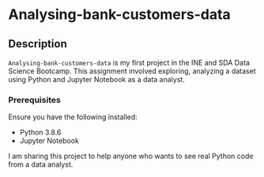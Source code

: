 # Analysing-bank-customers-data

## Description
`Analysing-bank-customers-data` is my first project in the INE and SDA Data Science Bootcamp. This assignment involved exploring, analyzing a dataset using Python and Jupyter Notebook as a data analyst.

### Prerequisites
Ensure you have the following installed:
- Python 3.8.6
- Jupyter Notebook

I am sharing this project to help anyone who wants to see real Python code from a data analyst.
